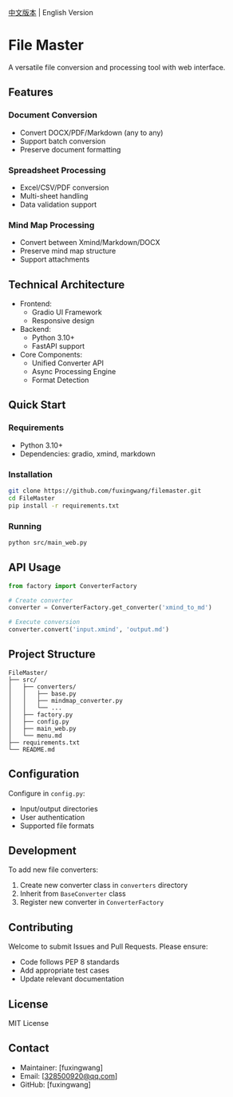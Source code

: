 [中文版本](./README-ch.md) | English Version

# File Master

A versatile file conversion and processing tool with web interface.

## Features

### Document Conversion

- Convert DOCX/PDF/Markdown (any to any)
- Support batch conversion
- Preserve document formatting

### Spreadsheet Processing

- Excel/CSV/PDF conversion
- Multi-sheet handling
- Data validation support

### Mind Map Processing

- Convert between Xmind/Markdown/DOCX
- Preserve mind map structure
- Support attachments

## Technical Architecture

- Frontend:
  - Gradio UI Framework
  - Responsive design
- Backend:
  - Python 3.10+
  - FastAPI support
- Core Components:
  - Unified Converter API
  - Async Processing Engine
  - Format Detection

## Quick Start

### Requirements

- Python 3.10+
- Dependencies: gradio, xmind, markdown

### Installation

```bash
git clone https://github.com/fuxingwang/filemaster.git
cd FileMaster
pip install -r requirements.txt
```

### Running

```bash
python src/main_web.py
```

## API Usage

```python
from factory import ConverterFactory

# Create converter
converter = ConverterFactory.get_converter('xmind_to_md')

# Execute conversion
converter.convert('input.xmind', 'output.md')
```

## Project Structure

```
FileMaster/
├── src/
│   ├── converters/
│   │   ├── base.py
│   │   ├── mindmap_converter.py
│   │   └── ...
│   ├── factory.py
│   ├── config.py
│   ├── main_web.py
│   └── menu.md
├── requirements.txt
└── README.md
```

## Configuration

Configure in `config.py`:

- Input/output directories
- User authentication
- Supported file formats

## Development

To add new file converters:

1. Create new converter class in `converters` directory
2. Inherit from `BaseConverter` class
3. Register new converter in `ConverterFactory`

## Contributing

Welcome to submit Issues and Pull Requests. Please ensure:

- Code follows PEP 8 standards
- Add appropriate test cases
- Update relevant documentation

## License

MIT License

## Contact

- Maintainer: [fuxingwang]
- Email: [328500920@qq.com]
- GitHub: [fuxingwang]
